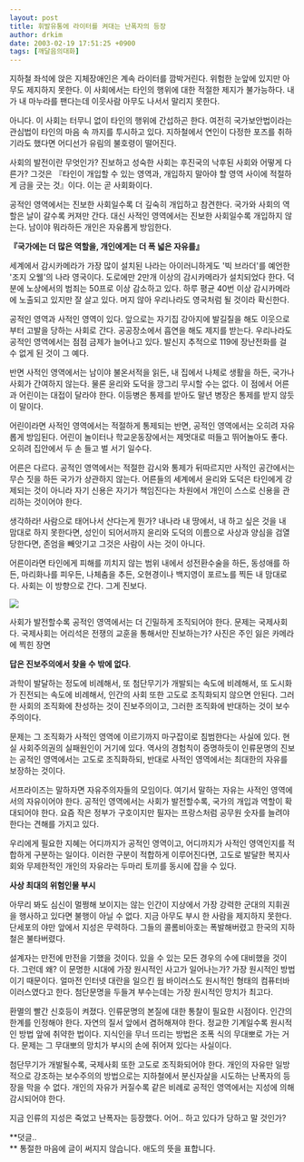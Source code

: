 ```yaml
---
layout: post
title: 휘발유통에 라이터를 켜대는 난폭자의 등장
author: drkim
date: 2003-02-19 17:51:25 +0900
tags: [깨달음의대화]
---
```

지하철 좌석에 앉은 지체장애인은 계속 라이터를 깜박거린다. 위험한 눈앞에 있지만 아무도 제지하지 못한다. 이 사회에서는 타인의 행위에 대한 적절한 제지가 불가능하다. 내가 내 마누라를 팬다는데 이웃사람 아무도 나서서 말리지 못한다. 

아니다. 이 사회는 터무니 없이 타인의 행위에 간섭하곤 한다. 여전히 국가보안법이라는 관심법이 타인의 마음 속 까지를 투시하고 있다. 지하철에서 연인이 다정한 포즈를 취하기라도 했다면 어디선가 유림의 불호령이 떨어진다. 

사회의 발전이란 무엇인가? 진보하고 성숙한 사회는 후진국의 낙후된 사회와 어떻게 다른가? 그것은 『타인이 개입할 수 있는 영역과, 개입하지 말아야 할 영역 사이에 적절하게 금을 긋는 것』이다. 이는 곧 사회화이다. 

공적인 영역에서는 진보한 사회일수록 더 깊숙히 개입하고 참견한다. 국가와 사회의 역할은 날이 갈수록 커져만 간다. 대신 사적인 영역에서는 진보한 사회일수록 개입하지 않는다. 남이야 뭐라하든 개인은 자유롭게 방임한다. 

**『국가에는 더 많은 역할을, 개인에게는 더 폭 넓은 자유를』**

세계에서 감시카메라가 가장 많이 설치된 나라는 아이러니하게도 '빅 브라더'를 예언한 '조지 오웰'의 나라 영국이다. 도로에만 2만개 이상의 감시카메라가 설치되었다 한다. 덕분에 노상에서의 범죄는 50프로 이상 감소하고 있다. 하루 평균 40번 이상 감시카메라에 노출되고 있지만 잘 살고 있다. 머지 않아 우리나라도 영국처럼 될 것이라 확신한다. 

공적인 영역과 사적인 영역이 있다. 앞으로는 자기집 강아지에 발길질을 해도 이웃으로부터 고발을 당하는 사회로 간다. 공공장소에서 흡연을 해도 제지를 받는다. 우리나라도 공적인 영역에서는 점점 금제가 늘어나고 있다. 발신지 추적으로 119에 장난전화를 걸 수 없게 된 것이 그 예다. 

반면 사적인 영역에서는 남이야 불온서적을 읽든, 내 집에서 나체로 생활을 하든, 국가나 사회가 간여하지 않는다. 물론 윤리와 도덕을 깡그리 무시할 수는 없다. 이 점에서 어른과 어린이는 대접이 달라야 한다. 이등병은 통제를 받아도 말년 병장은 통제를 받지 않듯이 말이다. 

어린이라면 사적인 영역에서는 적절하게 통제되는 반면, 공적인 영역에서는 오히려 자유롭게 방임된다. 어린이 놀이터나 학교운동장에서는 제멋대로 떠들고 뛰어놀아도 좋다. 오히려 집안에서 두 손 들고 벌 서기 일수다. 

어른은 다르다. 공적인 영역에서는 적절한 감시와 통제가 뒤따르지만 사적인 공간에서는 무슨 짓을 하든 국가가 상관하지 않는다. 어른들의 세계에서 윤리와 도덕은 타인에게 강제되는 것이 아니라 자기 신용은 자기가 책임진다는 차원에서 개인이 스스로 신용을 관리하는 것이어야 한다. 

생각하라! 사람으로 태어나서 산다는게 뭔가? 내나라 내 땅에서, 내 하고 싶은 것을 내 맘대로 하지 못한다면, 성인이 되어서까지 윤리와 도덕의 이름으로 사상과 양심을 검열 당한다면, 존엄을 빼앗기고 그것은 사람이 사는 것이 아니다. 

어른이라면 타인에게 피해를 끼치지 않는 범위 내에서 성전환수술을 하든, 동성애를 하든, 마리화나를 피우든, 나체춤을 추든, 오현경이나 백지영이 포르노를 찍든 내 맘대로다. 사회는 이 방향으로 간다. 그게 진보다.

![](http://www.seoprise.com/jboard/data/img/binary/jihachul.jpg)

사회가 발전할수록 공적인 영역에서는 더 긴밀하게 조직되어야 한다. 문제는 국제사회다. 국제사회는 어리석은 전쟁의 교훈을 통해서만 진보하는가? 사진은 주인 잃은 카메라에 찍힌 장면

**답은 진보주의에서 찾을 수 밖에 없다**. 

과학이 발달하는 정도에 비례해서, 또 첨단무기가 개발되는 속도에 비례해서, 또 도시화가 진전되는 속도에 비례해서, 인간의 사회 또한 고도로 조직화되지 않으면 안된다. 그러한 사회의 조직화에 찬성하는 것이 진보주의이고, 그러한 조직화에 반대하는 것이 보수주의이다. 

문제는 그 조직화가 사적인 영역에 이르기까지 마구잡이로 침범한다는 사실에 있다. 현실 사회주의권의 실패원인이 거기에 있다. 역사의 경험칙이 증명하듯이 인류문명의 진보는 공적인 영역에서는 고도로 조직화하되, 반대로 사적인 영역에서는 최대한의 자유를 보장하는 것이다. 

서프라이즈는 말하자면 자유주의자들의 모임이다. 여기서 말하는 자유는 사적인 영역에서의 자유이어야 한다. 공적인 영역에서는 사회가 발전할수록, 국가의 개입과 역할이 확대되어야 한다. 요즘 작은 정부가 구호이지만 필자는 프랑스처럼 공무원 숫자를 늘려야 한다는 견해를 가지고 있다. 

우리에게 필요한 지혜는 어디까지가 공적인 영역이고, 어디까지가 사적인 영역인지를 적합하게 구분하는 일이다. 이러한 구분이 적합하게 이루어진다면, 고도로 발달한 복지사회와 무제한적인 개인의 자유라는 두마리 토끼를 동시에 잡을 수 있다. 

**사상 최대의 위험인물 부시**

아무리 봐도 심신이 멀쩡해 보이지는 않는 인간이 지상에서 가장 강력한 군대의 지휘권을 행사하고 있다면 불행이 아닐 수 없다. 지금 아무도 부시 한 사람을 제지하지 못한다. 단세포의 야만 앞에서 지성은 무력하다. 그들의 콜롬비아호는 폭발해버렸고 한국의 지하철은 불타버렸다. 

설계자는 만전에 만전을 기했을 것이다. 있을 수 있는 모든 경우의 수에 대비했을 것이다. 그런데 왜? 이 문명한 시대에 가장 원시적인 사고가 일어나는가? 가장 원시적인 방법이기 때문이다. 얼마전 인터넷 대란을 일으킨 웜 바이러스도 원시적인 형태의 컴퓨터바이러스였다고 한다. 첨단문명을 두들겨 부수는데는 가장 원시적인 망치가 최고다. 

환멸의 빨간 신호등이 켜졌다. 인류문명의 본질에 대한 통찰이 필요한 시점이다. 인간의 한계를 인정해야 한다. 자연의 질서 앞에서 겸허해져야 한다. 정교한 기계일수록 원시적인 방법 앞에 취약한 법이다. 지식인을 무너 뜨리는 방법은 조폭 식의 무대뽀로 가는 거다. 문제는 그 무대뽀의 망치가 부시의 손에 쥐어져 있다는 사실이다. 

첨단무기가 개발될수록, 국제사회 또한 고도로 조직화되어야 한다. 개인의 자유만 일방적으로 강조하는 보수주의의 방법으로는 지하철에서 분신자살을 시도하는 난폭자의 등장을 막을 수 없다. 개인의 자유가 커질수록 같은 비례로 공적인 영역에서는 지성에 의해 감시되어야 한다. 

지금 인류의 지성은 죽었고 난폭자는 등장했다. 어어.. 하고 있다가 당하고 말 것인가?

**덧글..  
** 통절한 마음에 글이 써지지 않습니다. 애도의 뜻을 표합니다.